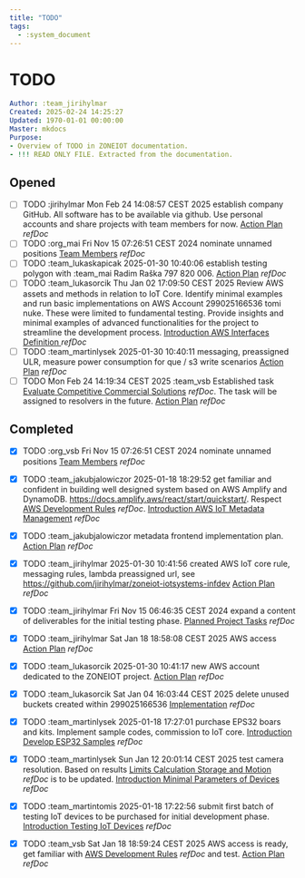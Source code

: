 ```yaml
---
title: "TODO"
tags:
  - :system_document
---
```

# TODO
```yaml
Author: :team_jirihylmar
Created: 2025-02-24 14:25:27
Updated: 1970-01-01 00:00:00
Master: mkdocs
Purpose:
- Overview of TODO in ZONEIOT documentation.
- !!! READ ONLY FILE. Extracted from the documentation.
```

## Opened

- [ ] TODO :jirihylmar Mon Feb 24 14:08:57 CEST 2025 establish company GitHub. All software has to be available via github. Use personal accounts and share projects with team members for now. [Action Plan](/./index#action-plan) *refDoc*
- [ ] TODO :org_mai Fri Nov 15 07:26:51 CEST 2024 nominate unnamed positions [Team Members](/support/dictionary#team-members) *refDoc*
- [ ] TODO :team_lukaskapicak 2025-01-30 10:40:06 establish testing polygon with :team_mai Radim Raška 797 820 006. [Action Plan](/./index#action-plan) *refDoc*
- [ ] TODO :team_lukasorcik Thu Jan 02 17:09:50 CEST 2025 Review AWS assets and methods in relation to IoT Core. Identify minimal examples and run basic implementations on AWS Account 299025166536 tomi nuke. These were limited to fundamental testing. Provide insights and minimal examples of advanced functionalities for the project to streamline the development process. [Introduction AWS Interfaces Definition ](/development_aws/aws_interfaces_definition#introduction-aws-interfaces-definition-) *refDoc*
- [ ] TODO :team_martinlysek 2025-01-30 10:40:11 messaging, preassigned ULR, measure power consumption for que / s3 write scenarios [Action Plan](/./index#action-plan) *refDoc*
- [ ] TODO Mon Feb 24 14:19:34 CEST 2025 :team_vsb Established task [Evaluate Competitive Commercial Solutions](/development_common/evaluate_competitive_commercial_solutions#evaluate-competitive-commercial-solutions) *refDoc*. The task will be assigned to resolvers in the future. [Action Plan](/./index#action-plan) *refDoc*

## Completed

- [x] TODO :org_vsb Fri Nov 15 07:26:51 CEST 2024 nominate unnamed positions [Team Members](/support/dictionary#team-members) *refDoc*
- [x] TODO :team_jakubjalowiczor 2025-01-18 18:29:52 get familiar and confident in building well designed system based on AWS Amplify and DynamoDB. https://docs.amplify.aws/react/start/quickstart/. Respect [AWS Development Rules](/governance/zoneiot_accounts#aws-development-rules) *refDoc*. [Introduction AWS IoT Metadata Management](/development_aws/aws_iot_metadata_management#introduction-aws-iot-metadata-management) *refDoc*
- [x] TODO :team_jakubjalowiczor metadata frontend implementation plan. [Action Plan](/./index#action-plan) *refDoc*
- [x] TODO :team_jirihylmar 2025-01-30 10:41:56 created AWS IoT core rule, messaging rules, lambda preassigned url, see https://github.com/jirihylmar/zoneiot-iotsystems-infdev [Action Plan](/./index#action-plan) *refDoc*
- [x] TODO :team_jirihylmar Fri Nov 15 06:46:35 CEST 2024 expand a content of deliverables for the initial testing phase. [Planned Project Tasks](/support/dictionary#planned-project-tasks) *refDoc*
- [x] TODO :team_jirihylmar Sat Jan 18 18:58:08 CEST 2025 AWS access [Action Plan](/./index#action-plan) *refDoc*
- [x] TODO :team_lukasorcik 2025-01-30 10:41:17 new AWS account dedicated to the ZONEIOT project. [Action Plan](/./index#action-plan) *refDoc*
- [x] TODO :team_lukasorcik Sat Jan 04 16:03:44 CEST 2025 delete unused buckets created within 299025166536 [Implementation](/governance/zoneiot_accounts#implementation) *refDoc*
- [x] TODO :team_martinlysek 2025-01-18 17:27:01 purchase EPS32 boars and kits. Implement sample codes, commission to IoT core. [Introduction Develop ESP32 Samples](/development_devices/develop_esp32_samples#introduction-develop-esp32-samples) *refDoc*
- [x] TODO :team_martinlysek Sun Jan 12 20:01:14 CEST 2025 test camera resolution. Based on results [Limits Calculation Storage and Motion](/development_common/limits_calculations_storage_and_motion#limits-calculation-storage-and-motion) *refDoc* is to be updated.  [Introduction Minimal Parameters of Devices](/development_devices/minimal_parameters_of_devices#introduction-minimal-parameters-of-devices) *refDoc*
- [x] TODO :team_martintomis 2025-01-18 17:22:56 submit first batch of testing IoT devices to be purchased for initial development phase. [Introduction Testing IoT Devices](/development_devices/testing_iot_devices#introduction-testing-iot-devices) *refDoc*
- [x] TODO :team_vsb Sat Jan 18 18:59:24 CEST 2025 AWS access is ready, get familiar with [AWS Development Rules](/governance/zoneiot_accounts#aws-development-rules) *refDoc* and test. [Action Plan](/./index#action-plan) *refDoc*

